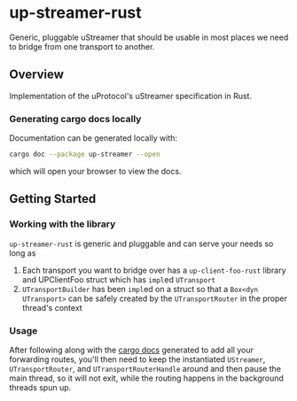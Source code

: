 # up-streamer-rust

Generic, pluggable uStreamer that should be usable in most places we need
to bridge from one transport to another.

## Overview

Implementation of the uProtocol's uStreamer specification in Rust.

### Generating cargo docs locally

Documentation can be generated locally with:
```bash
cargo doc --package up-streamer --open
```
which will open your browser to view the docs.

## Getting Started

### Working with the library

`up-streamer-rust` is generic and pluggable and can serve your needs so long as
1. Each transport you want to bridge over has a `up-client-foo-rust` library
   and UPClientFoo struct which has `impl`ed `UTransport`
2. `UTransportBuilder` has been `impl`ed on a struct so that a 
   `Box<dyn UTransport>` can be safely created by the `UTransportRouter`
   in the proper thread's context

### Usage

After following along with the [cargo docs](#generating-cargo-docs-locally) generated to add all your forwarding routes, you'll then need to keep the instantiated `UStreamer`, `UTransportRouter`, and `UTransportRouterHandle` around and then pause the main thread, so it will not exit, while the routing happens in the background threads spun up.